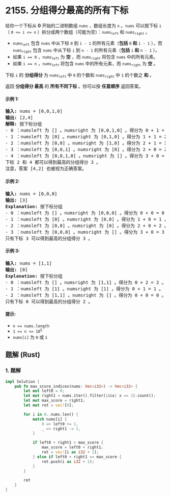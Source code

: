 # 2155. 分组得分最高的所有下标
给你一个下标从 **0** 开始的二进制数组 `nums` ，数组长度为 `n` 。`nums` 可以按下标 `i`（ `0 <= i <= n` ）拆分成两个数组（可能为空）：<code>nums<sub>left</sub></code> 和 <code>nums<sub>right</sub></code> 。

* <code>nums<sub>left</sub></code> 包含 `nums` 中从下标 `0` 到 `i - 1` 的所有元素（**包括** `0` **和** `i - 1` ），而 <code>nums<sub>right</sub></code> 包含 `nums` 中从下标 `i` 到 `n - 1` 的所有元素（**包括** `i` **和** `n - 1` ）。
* 如果 `i == 0` ，<code>nums<sub>left</sub></code> 为 **空** ，而 <code>nums<sub>right</sub></code> 将包含 `nums` 中的所有元素。
* 如果 `i == n` ，<code>nums<sub>left</sub></code> 将包含 `nums` 中的所有元素，而 <code>nums<sub>right</sub></code> 为 **空** 。

下标 `i` 的 **分组得分** 为 <code>nums<sub>left</sub></code> 中 `0` 的个数和 <code>nums<sub>right</sub></code> 中 `1` 的个数之 **和** 。

返回 **分组得分 最高** 的 **所有不同下标** 。你可以按 **任意顺序** 返回答案。

#### 示例 1:
<pre>
<strong>输入:</strong> nums = [0,0,1,0]
<strong>输出:</strong> [2,4]
<strong>解释:</strong> 按下标分组
- 0 ：numsleft 为 [] 。numsright 为 [0,0,1,0] 。得分为 0 + 1 = 1 。
- 1 ：numsleft 为 [0] 。numsright 为 [0,1,0] 。得分为 1 + 1 = 2 。
- 2 ：numsleft 为 [0,0] 。numsright 为 [1,0] 。得分为 2 + 1 = 3 。
- 3 ：numsleft 为 [0,0,1] 。numsright 为 [0] 。得分为 2 + 0 = 2 。
- 4 ：numsleft 为 [0,0,1,0] 。numsright 为 [] 。得分为 3 + 0 = 3 。
下标 2 和 4 都可以得到最高的分组得分 3 。
注意，答案 [4,2] 也被视为正确答案。
</pre>

#### 示例 2:
<pre>
<strong>输入:</strong> nums = [0,0,0]
<strong>输出:</strong> [3]
<strong>Explanation:</strong> 按下标分组
- 0 ：numsleft 为 [] 。numsright 为 [0,0,0] 。得分为 0 + 0 = 0 。
- 1 ：numsleft 为 [0] 。numsright 为 [0,0] 。得分为 1 + 0 = 1 。
- 2 ：numsleft 为 [0,0] 。numsright 为 [0] 。得分为 2 + 0 = 2 。
- 3 ：numsleft 为 [0,0,0] 。numsright 为 [] 。得分为 3 + 0 = 3 。
只有下标 3 可以得到最高的分组得分 3 。
</pre>

#### 示例 3:
<pre>
<strong>输入:</strong> nums = [1,1]
<strong>输出:</strong> [0]
<strong>Explanation:</strong> 按下标分组
- 0 ：numsleft 为 [] 。numsright 为 [1,1] 。得分为 0 + 2 = 2 。
- 1 ：numsleft 为 [1] 。numsright 为 [1] 。得分为 0 + 1 = 1 。
- 2 ：numsleft 为 [1,1] 。numsright 为 [] 。得分为 0 + 0 = 0 。
只有下标 0 可以得到最高的分组得分 2 。
</pre>

#### 提示:
* `n == nums.length`
* <code>1 <= n <= 10<sup>5</sup></code>
* `nums[i]` 为 `0` 或 `1`

## 题解 (Rust)

### 1. 题解
```Rust
impl Solution {
    pub fn max_score_indices(nums: Vec<i32>) -> Vec<i32> {
        let mut left0 = 0;
        let mut right1 = nums.iter().filter(|&&x| x == 1).count();
        let mut max_score = right1;
        let mut ret = vec![0];

        for i in 0..nums.len() {
            match nums[i] {
                0 => left0 += 1,
                _ => right1 -= 1,
            }

            if left0 + right1 > max_score {
                max_score = left0 + right1;
                ret = vec![i as i32 + 1];
            } else if left0 + right1 == max_score {
                ret.push(i as i32 + 1);
            }
        }

        ret
    }
}
```
